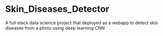 # Skin_Diseases_Detector
A full stack data science project that deployed as a webapp to detect skin diseases from a photo using deep learning CNN
